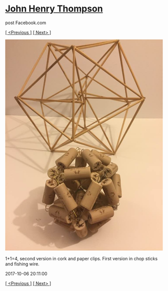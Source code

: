 # [John Henry Thompson](../README.md)
post Facebook.com

[[ <Previous ]](2017-10-07-2.md) [[ Next> ]](2017-10-06-3.md)

[![](../media/2017-10-06/Timeline-Photos-1-1-4-second-version-in-cork-and-paper-clips-Fir.jpg)](../README.md)

1+1=4, second version in cork and paper clips. First version in chop sticks and fishing wire.

2017-10-06 20:11:00

[[ <Previous ]](2017-10-07-2.md) [[ Next> ]](2017-10-06-3.md)
